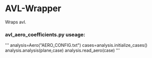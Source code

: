 # AVL-Wrapper
Wraps avl.

### avl_aero_coefficients.py useage:

'''
analysis=Aero("AERO_CONFIG.txt")
cases=analysis.initialize_cases()
analysis.analysis(plane,case)
analysis.read_aero(case)
'''
